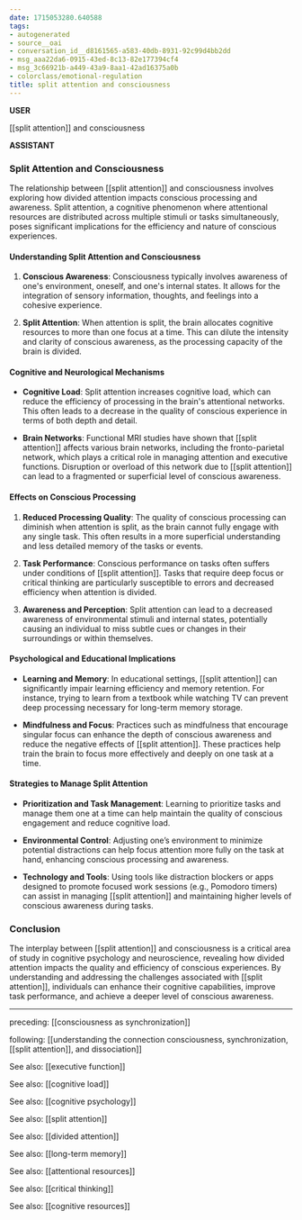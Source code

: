 ```yaml
---
date: 1715053280.640588
tags:
- autogenerated
- source__oai
- conversation_id__d8161565-a583-40db-8931-92c99d4bb2dd
- msg_aaa22da6-0915-43ed-8c13-82e177394cf4
- msg_3c66921b-a449-43a9-8aa1-42ad16375a0b
- colorclass/emotional-regulation
title: split attention and consciousness
---
```


**USER**

[[split attention]] and consciousness


**ASSISTANT**

### Split Attention and Consciousness

The relationship between [[split attention]] and consciousness involves exploring how divided attention impacts conscious processing and awareness. Split attention, a cognitive phenomenon where attentional resources are distributed across multiple stimuli or tasks simultaneously, poses significant implications for the efficiency and nature of conscious experiences.

#### Understanding Split Attention and Consciousness

1. **Conscious Awareness**: Consciousness typically involves awareness of one's environment, oneself, and one's internal states. It allows for the integration of sensory information, thoughts, and feelings into a cohesive experience.

2. **Split Attention**: When attention is split, the brain allocates cognitive resources to more than one focus at a time. This can dilute the intensity and clarity of conscious awareness, as the processing capacity of the brain is divided.

#### Cognitive and Neurological Mechanisms

- **Cognitive Load**: Split attention increases cognitive load, which can reduce the efficiency of processing in the brain's attentional networks. This often leads to a decrease in the quality of conscious experience in terms of both depth and detail.

- **Brain Networks**: Functional MRI studies have shown that [[split attention]] affects various brain networks, including the fronto-parietal network, which plays a critical role in managing attention and executive functions. Disruption or overload of this network due to [[split attention]] can lead to a fragmented or superficial level of conscious awareness.

#### Effects on Conscious Processing

1. **Reduced Processing Quality**: The quality of conscious processing can diminish when attention is split, as the brain cannot fully engage with any single task. This often results in a more superficial understanding and less detailed memory of the tasks or events.

2. **Task Performance**: Conscious performance on tasks often suffers under conditions of [[split attention]]. Tasks that require deep focus or critical thinking are particularly susceptible to errors and decreased efficiency when attention is divided.

3. **Awareness and Perception**: Split attention can lead to a decreased awareness of environmental stimuli and internal states, potentially causing an individual to miss subtle cues or changes in their surroundings or within themselves.

#### Psychological and Educational Implications

- **Learning and Memory**: In educational settings, [[split attention]] can significantly impair learning efficiency and memory retention. For instance, trying to learn from a textbook while watching TV can prevent deep processing necessary for long-term memory storage.

- **Mindfulness and Focus**: Practices such as mindfulness that encourage singular focus can enhance the depth of conscious awareness and reduce the negative effects of [[split attention]]. These practices help train the brain to focus more effectively and deeply on one task at a time.

#### Strategies to Manage Split Attention

- **Prioritization and Task Management**: Learning to prioritize tasks and manage them one at a time can help maintain the quality of conscious engagement and reduce cognitive load.

- **Environmental Control**: Adjusting one’s environment to minimize potential distractions can help focus attention more fully on the task at hand, enhancing conscious processing and awareness.

- **Technology and Tools**: Using tools like distraction blockers or apps designed to promote focused work sessions (e.g., Pomodoro timers) can assist in managing [[split attention]] and maintaining higher levels of conscious awareness during tasks.

### Conclusion

The interplay between [[split attention]] and consciousness is a critical area of study in cognitive psychology and neuroscience, revealing how divided attention impacts the quality and efficiency of conscious experiences. By understanding and addressing the challenges associated with [[split attention]], individuals can enhance their cognitive capabilities, improve task performance, and achieve a deeper level of conscious awareness.


---

preceding: [[consciousness as synchronization]]  


following: [[understanding the connection consciousness, synchronization, [[split attention]], and dissociation]]

See also: [[executive function]]


See also: [[cognitive load]]


See also: [[cognitive psychology]]


See also: [[split attention]]


See also: [[divided attention]]


See also: [[long-term memory]]


See also: [[attentional resources]]


See also: [[critical thinking]]


See also: [[cognitive resources]]